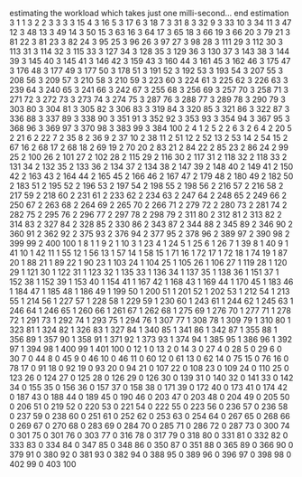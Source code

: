 estimating the workload which takes just one milli-second...
end estimation
3	1	1
3	2	2
3	3	3
3	15	4
3	16	5
3	17	6
3	18	7
3	31	8
3	32	9
3	33	10
3	34	11
3	47	12
3	48	13
3	49	14
3	50	15
3	63	16
3	64	17
3	65	18
3	66	19
3	66	20
3	79	21
3	81	22
3	81	23
3	82	24
3	95	25
3	96	26
3	97	27
3	98	28
3	111	29
3	112	30
3	113	31
3	114	32
3	115	33
3	127	34
3	128	35
3	129	36
3	130	37
3	143	38
3	144	39
3	145	40
3	145	41
3	146	42
3	159	43
3	160	44
3	161	45
3	162	46
3	175	47
3	176	48
3	177	49
3	177	50
3	178	51
3	191	52
3	192	53
3	193	54
3	207	55
3	208	56
3	209	57
3	210	58
3	210	59
3	223	60
3	224	61
3	225	62
3	226	63
3	239	64
3	240	65
3	241	66
3	242	67
3	255	68
3	256	69
3	257	70
3	258	71
3	271	72
3	272	73
3	273	74
3	274	75
3	287	76
3	288	77
3	289	78
3	290	79
3	303	80
3	304	81
3	305	82
3	306	83
3	319	84
3	320	85
3	321	86
3	322	87
3	336	88
3	337	89
3	338	90
3	351	91
3	352	92
3	353	93
3	354	94
3	367	95
3	368	96
3	369	97
3	370	98
3	383	99
3	384	100
2	4	1
2	5	2
2	6	3
2	6	4
2	20	5
2	21	6
2	22	7
2	35	8
2	36	9
2	37	10
2	38	11
2	51	12
2	52	13
2	53	14
2	54	15
2	67	16
2	68	17
2	68	18
2	69	19
2	70	20
2	83	21
2	84	22
2	85	23
2	86	24
2	99	25
2	100	26
2	101	27
2	102	28
2	115	29
2	116	30
2	117	31
2	118	32
2	118	33
2	131	34
2	132	35
2	133	36
2	134	37
2	134	38
2	147	39
2	148	40
2	149	41
2	150	42
2	163	43
2	164	44
2	165	45
2	166	46
2	167	47
2	179	48
2	180	49
2	182	50
2	183	51
2	195	52
2	196	53
2	197	54
2	198	55
2	198	56
2	216	57
2	216	58
2	217	59
2	218	60
2	231	61
2	233	62
2	234	63
2	247	64
2	248	65
2	249	66
2	250	67
2	263	68
2	264	69
2	265	70
2	266	71
2	279	72
2	280	73
2	281	74
2	282	75
2	295	76
2	296	77
2	297	78
2	298	79
2	311	80
2	312	81
2	313	82
2	314	83
2	327	84
2	328	85
2	330	86
2	343	87
2	344	88
2	345	89
2	346	90
2	360	91
2	362	92
2	375	93
2	376	94
2	377	95
2	378	96
2	389	97
2	390	98
2	399	99
2	400	100
1	8	1
1	9	2
1	10	3
1	23	4
1	24	5
1	25	6
1	26	7
1	39	8
1	40	9
1	41	10
1	42	11
1	55	12
1	56	13
1	57	14
1	58	15
1	71	16
1	72	17
1	72	18
1	74	19
1	87	20
1	88	21
1	89	22
1	90	23
1	103	24
1	104	25
1	105	26
1	106	27
1	119	28
1	120	29
1	121	30
1	122	31
1	123	32
1	135	33
1	136	34
1	137	35
1	138	36
1	151	37
1	152	38
1	152	39
1	153	40
1	154	41
1	167	42
1	168	43
1	169	44
1	170	45
1	183	46
1	184	47
1	185	48
1	186	49
1	199	50
1	200	51
1	201	52
1	202	53
1	212	54
1	213	55
1	214	56
1	227	57
1	228	58
1	229	59
1	230	60
1	243	61
1	244	62
1	245	63
1	246	64
1	246	65
1	260	66
1	261	67
1	262	68
1	275	69
1	276	70
1	277	71
1	278	72
1	291	73
1	292	74
1	293	75
1	294	76
1	307	77
1	308	78
1	309	79
1	310	80
1	323	81
1	324	82
1	326	83
1	327	84
1	340	85
1	341	86
1	342	87
1	355	88
1	356	89
1	357	90
1	358	91
1	371	92
1	373	93
1	374	94
1	385	95
1	386	96
1	392	97
1	394	98
1	400	99
1	401	100
0	12	1
0	13	2
0	14	3
0	27	4
0	28	5
0	29	6
0	30	7
0	44	8
0	45	9
0	46	10
0	46	11
0	60	12
0	61	13
0	62	14
0	75	15
0	76	16
0	78	17
0	91	18
0	92	19
0	93	20
0	94	21
0	107	22
0	108	23
0	109	24
0	110	25
0	123	26
0	124	27
0	125	28
0	126	29
0	126	30
0	139	31
0	140	32
0	141	33
0	142	34
0	155	35
0	156	36
0	157	37
0	158	38
0	171	39
0	172	40
0	173	41
0	174	42
0	187	43
0	188	44
0	189	45
0	190	46
0	203	47
0	203	48
0	204	49
0	205	50
0	206	51
0	219	52
0	220	53
0	221	54
0	222	55
0	223	56
0	236	57
0	236	58
0	237	59
0	238	60
0	251	61
0	252	62
0	253	63
0	254	64
0	267	65
0	268	66
0	269	67
0	270	68
0	283	69
0	284	70
0	285	71
0	286	72
0	287	73
0	300	74
0	301	75
0	301	76
0	303	77
0	316	78
0	317	79
0	318	80
0	331	81
0	332	82
0	333	83
0	334	84
0	347	85
0	348	86
0	350	87
0	351	88
0	365	89
0	366	90
0	379	91
0	380	92
0	381	93
0	382	94
0	388	95
0	389	96
0	396	97
0	398	98
0	402	99
0	403	100
